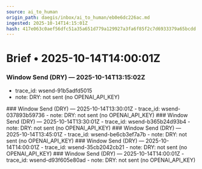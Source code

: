 ```yaml
---
source: ai_to_human
origin_path: daegis/inbox/ai_to_human/eb0e6dc226ac.md
ingested: 2025-10-14T14:15:01Z
hash: 417e063c0aef56dfc51a35a651d779a129927a3fa6f85f2c7d6933379a65bcdd
---
```

# Brief • 2025-10-14T14:00:01Z

### Window Send (DRY) — 2025-10-14T13:15:02Z
- trace_id: wsend-91b5adfd5015
- note: DRY: not sent (no OPENAI_API_KEY)

<bundle snapshot omitted>
### Window Send (DRY) — 2025-10-14T13:30:01Z
- trace_id: wsend-037893b59736
- note: DRY: not sent (no OPENAI_API_KEY)

<bundle snapshot omitted>
### Window Send (DRY) — 2025-10-14T13:30:01Z
- trace_id: wsend-b365b24d93b4
- note: DRY: not sent (no OPENAI_API_KEY)

<bundle snapshot omitted>
### Window Send (DRY) — 2025-10-14T13:45:01Z
- trace_id: wsend-be6cb3ef7a7b
- note: DRY: not sent (no OPENAI_API_KEY)

<bundle snapshot omitted>
### Window Send (DRY) — 2025-10-14T14:00:01Z
- trace_id: wsend-35cb2042cb21
- note: DRY: not sent (no OPENAI_API_KEY)

<bundle snapshot omitted>
### Window Send (DRY) — 2025-10-14T14:00:01Z
- trace_id: wsend-d93f605e80ad
- note: DRY: not sent (no OPENAI_API_KEY)

<bundle snapshot omitted>

